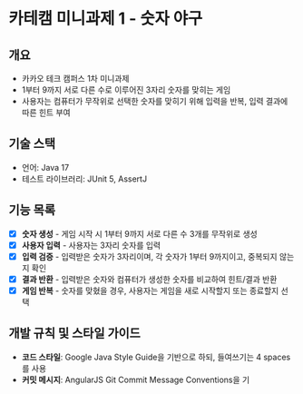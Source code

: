 # 카테캠 미니과제 1 - 숫자 야구
## 개요
- 카카오 테크 캠퍼스 1차 미니과제
- 1부터 9까지 서로 다른 수로 이루어진 3자리 숫자를 맞히는 게임
- 사용자는 컴퓨터가 무작위로 선택한 숫자를 맞히기 위해 입력을 반복, 입력 결과에 따른 힌트 부여

## 기술 스택
- 언어: Java 17
- 테스트 라이브러리: JUnit 5, AssertJ

## 기능 목록
- [x] **숫자 생성** - 게임 시작 시 1부터 9까지 서로 다른 수 3개를 무작위로 생성
- [x] **사용자 입력** - 사용자는 3자리 숫자를 입력
- [x] **입력 검증** - 입력받은 숫자가 3자리이며, 각 숫자가 1부터 9까지이고, 중복되지 않는지 확인
- [x] **결과 반환** - 입력받은 숫자와 컴퓨터가 생성한 숫자를 비교하여 힌트/결과 반환
- [x] **게임 반복** - 숫자를 맞혔을 경우, 사용자는 게임을 새로 시작할지 또는 종료할지 선택

## 개발 규칙 및 스타일 가이드
- **코드 스타일**: Google Java Style Guide을 기반으로 하되, 들여쓰기는 4 spaces를 사용
- **커밋 메시지**: AngularJS Git Commit Message Conventions을 기